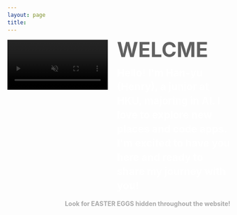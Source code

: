 ```yaml
---
layout: page
title: 
---
```


<script>
  document.title = "Home | H.W.";
</script>

<style>
video, .fallback-image {
    max-width: 45%;
    height: auto;
}

video{
    filter: brightness(70%) grayscale(85%); /* Make the video darker and grayscale */
}

.image-left, .image-right {
    margin: 1em 0;
}

@media (min-width: 20em) {
    .image-left, .image-right {
        display: flex;
        align-items: flex-start;
    }

    .image-left video, .image-left .fallback-image {
        margin-right: 1.5em;
        float: left; /* fallback */
    }

    .image-right video, .image-right .fallback-image {
        order: 1;
        margin-left: 1.5em;
        float: right; /* fallback */
    }
    
    /* clearfix for fallback */
    .image-left::after,
    .image-right::after {
        content: "";
        display: block;
        clear: both;
    }
}

@media (min-width: 30em) {
    .image-left video, .image-left .fallback-image, .image-right video, .image-right .fallback-image {
        flex-shrink: 0;
    }
}

@media (max-width: 768px) {
    .welcome-text h1 {
        font-size: 1.8em;
    }

    .welcome-text h2 {
        font-size: 1.05em;
    }
}

@media (min-width: 615px) {
    .welcome-text h1 {
        font-size: 3.3em;
    }

    .welcome-text h2 {
        font-size: 1.63em;
    }
}

.welcome-text {
    flex: 2;
    display: flex;
    flex-direction: column;
    justify-content: space-between; /* Distribute space evenly between children */
    height: 100%; /* Ensure it takes up the full height of the container */
}

.welcome-text h1 {
    margin: 0;
    margin-block-start: 0;
    margin-block-end: 0;
    width: 100%;
    line-height: 1.2;
    position: relative;
    top: -0.1em; /* Shift up to remove space above */
    text-align: justify;
    color: #616161;
}

.welcome-text h2 {
    margin: 0;
    margin-block-start: 0;
    margin-block-end: 0;
    line-height: 1.4;
    position: relative;
    top: 0.2em; /* Shift down to remove space below */
    text-align: left; /* Initially set to normal align */
    text-align-last: left; /* Initially set to normal align */
    -moz-text-align-last: left; /* Firefox compatibility */
    color: white; /* Start with white text */
}

/* CSS for shaking effect */
@keyframes rotate-shake {
    0% { transform: rotate(0deg); }
    25% { transform: rotate(var(--shake-angle)); }
    50% { transform: rotate(calc(var(--shake-angle) * -1)); }
    75% { transform: rotate(var(--shake-angle)); }
    100% { transform: rotate(0deg); }
}

.shake {
    animation: rotate-shake var(--shake-duration) infinite;
}

#compassIcon {
    --shake-angle: 10deg; /* Initial shake angle */
    --shake-duration: 0.5s; /* Initial shake duration */
}
</style>

<div class="image-left container" style="margin: auto;">
   <video id="videoElement" muted autoplay loop playsinline>
      <source src="/assets/vid/travel.mp4" type="video/mp4">
   </video>
   <img id="imageElement" src="/assets/img/travel.jpg" alt="Travel" class="fallback-image" style="display: none;">
   <div class="welcome-text">
      <h1 id="welcomeTitle">WELC<span id="compassContainer"><i class="far fa-compass" id="compassIcon"></i></span>ME</h1>
      <h2 id="welcomeSubtitle">Hello! I'm Han-yu (Henry), a junior at HKU, majoring in AI. I love to explore new places and code apps. I'm excited to have you here and ready to share my journey with you!</h2>
   </div>
</div>

<h3 style="text-align: right; font-size: 1em; color: #a9a9a9">Look for EASTER EGGS hidden throughout the website!</h3>

<script>
    function updateSubtitle() {
        const subtitleElement = document.getElementById('welcomeSubtitle');
        const isMobile = window.matchMedia("(max-width: 768px)").matches;

        if (isMobile) {
            subtitleElement.textContent = "Hello! I'm Han-yu, a junior at HKU, majoring in Applied AI. I love to explore new places and code apps. I'm ready to share my journey with you!";
        } else {
            subtitleElement.textContent = "Hello! I'm Han-yu (Henry), a junior at HKU, majoring in Applied AI. I love to explore new places and code apps. I'm excited to have you here and share my journey with you!";
        }
    }

    function getTextWidth(text, font) {
        const canvas = getTextWidth.canvas || (getTextWidth.canvas = document.createElement("canvas"));
        const context = canvas.getContext("2d");
        context.font = font;
        const metrics = context.measureText(text);
        return metrics.width;
    }

    function getCssStyle(element, prop) {
        return window.getComputedStyle(element, null).getPropertyValue(prop);
    }

    function getCanvasFont(el) {
        const fontWeight = getCssStyle(el, 'font-weight') || 'normal';
        const fontSize = getCssStyle(el, 'font-size') || '16px';
        const fontFamily = getCssStyle(el, 'font-family') || 'Times New Roman';
        return `${fontWeight} ${fontSize} ${fontFamily}`;
    }

    function adjustFontSizeAndLineHeight() {
        const videoElement = document.getElementById('videoElement');
        const imageElement = document.getElementById('imageElement');
        const titleElement = document.getElementById('welcomeTitle');
        const subtitleElement = document.getElementById('welcomeSubtitle');
        const compassIcon = document.getElementById('compassIcon');

        const mediaElement = videoElement.style.display !== 'none' ? videoElement : imageElement;
        const mediaHeight = mediaElement.clientHeight;
        const availableWidth = document.querySelector('.welcome-text').clientWidth;

        // Adjust the font size and line height of the title to fit the width
        let titleFontSize = 1; // Start with a smaller font size
        titleElement.style.fontSize = `${titleFontSize}em`;
        
        let iconScaleFactor = 0.3; // Scale factor to adjust the icon size relative to the text
        compassIcon.style.fontSize = `${titleFontSize * iconScaleFactor}em`;
        
        let textWidth = getTextWidth(titleElement.textContent.replace('O', ''), getCanvasFont(titleElement)) + compassIcon.clientWidth;
        while (textWidth < availableWidth && titleFontSize < 5) { // Constrain max font size to 5em
            titleFontSize += 0.1;
            titleElement.style.fontSize = `${titleFontSize}em`;
            compassIcon.style.fontSize = `${titleFontSize * iconScaleFactor}em`;
            textWidth = getTextWidth(titleElement.textContent.replace('O', ''), getCanvasFont(titleElement)) + compassIcon.clientWidth;
        }

        while (textWidth > availableWidth && titleFontSize > 0.5) { // Constrain min font size to 0.5em
            titleFontSize -= 0.1;
            titleElement.style.fontSize = `${titleFontSize}em`;
            compassIcon.style.fontSize = `${titleFontSize * iconScaleFactor}em`;
            textWidth = getTextWidth(titleElement.textContent.replace('O', ''), getCanvasFont(titleElement)) + compassIcon.clientWidth;
        }

        // Fix the title font size and adjust the subtitle to match the height of the video
        let subtitleFontSize = 1;
        subtitleElement.style.fontSize = `${subtitleFontSize}em`;
        let totalHeight = titleElement.clientHeight + subtitleElement.clientHeight;

        while (totalHeight < mediaHeight && subtitleFontSize < 3) { // Constrain max font size to 3em
            subtitleFontSize += 0.01;
            subtitleElement.style.fontSize = `${subtitleFontSize}em`;
            totalHeight = titleElement.clientHeight + subtitleElement.clientHeight;
        }

        // Reduce font size and line height if the total height exceeds the video height
        while (totalHeight > mediaHeight && subtitleFontSize > 0.5) { // Ensure font size does not go below 0.5em
            subtitleFontSize -= 0.01;
            subtitleElement.style.fontSize = `${subtitleFontSize}em`;
            totalHeight = titleElement.clientHeight + subtitleElement.clientHeight;
        }

        // Adjust the line height of the subtitle element to fit within the media height
        let subtitleLineHeight = 1.4; // Starting line height
        subtitleElement.style.lineHeight = subtitleLineHeight;
        totalHeight = titleElement.clientHeight + subtitleElement.clientHeight;

        while (totalHeight < mediaHeight && subtitleLineHeight < 2) { // Constrain max line height to 2
            subtitleLineHeight += 0.1;
            subtitleElement.style.lineHeight = subtitleLineHeight;
            totalHeight = titleElement.clientHeight + subtitleElement.clientHeight;
        }

        while (totalHeight > mediaHeight && subtitleLineHeight > 1) { // Ensure line height does not go below 1
            subtitleLineHeight -= 0.1;
            subtitleElement.style.lineHeight = subtitleLineHeight;
            totalHeight = titleElement.clientHeight + subtitleElement.clientHeight;
        }
    }

    function checkVideoCompatibility() {
        const videoElement = document.getElementById('videoElement');
        const fallbackImage = document.getElementById('imageElement');

        // Check if the video is playable
        videoElement.addEventListener('error', () => {
            videoElement.style.display = 'none';
            fallbackImage.style.display = 'block';
            adjustFontSizeAndLineHeight(); // Ensure text formatting is adjusted when fallback image is shown
        });

        // Attempt to play the video, if it fails, switch to the fallback image
        videoElement.play().catch(() => {
            videoElement.style.display = 'none';
            fallbackImage.style.display = 'block';
            adjustFontSizeAndLineHeight(); // Ensure text formatting is adjusted when fallback image is shown
        });
    }

    function typeWriterEffect(text, element, delay = 100, callback) {
        element.innerHTML = '';
        let index = 0;

        function type() {
            if (index < text.length) {
                element.innerHTML += `<span style="color: #252525;">${text[index]}</span>`;
                index++;
                setTimeout(type, delay);
            } else {
                if (callback) callback();
            }
        }

        type();
    }

    let shakeQueue = [];
    let isShaking = false;
    let pressCount = 0;
    const maxAngle = 70; // Maximum angle to prevent excessive shaking
    const maxDuration = 0.2; // Minimum duration to prevent excessive speed

    function processShakeQueue() {
        if (shakeQueue.length === 0 || isShaking) return;
        
        isShaking = true;
        const { newAngle, newDuration } = shakeQueue.shift();
        
        const compassIcon = document.getElementById('compassIcon');
        compassIcon.style.setProperty('--shake-angle', `${newAngle}deg`);
        compassIcon.style.setProperty('--shake-duration', `${newDuration}s`);
        
        compassIcon.classList.add('shake');
        
        setTimeout(() => {
            compassIcon.classList.remove('shake');
            isShaking = false;
            processShakeQueue(); // Process the next shake in the queue
        }, newDuration * 1000);
    }

    document.getElementById('compassIcon').addEventListener('click', function() {
        pressCount++;
        
        // Calculate new angle and duration based on the number of presses
        let newAngle = Math.min(10 + pressCount * 10, maxAngle); // Increase angle by 2 degrees per press, up to maxAngle
        let newDuration = Math.max(0.5 - pressCount * 0.05, maxDuration); // Decrease duration by 0.05s per press, down to maxDuration
        
        shakeQueue.push({ newAngle, newDuration });
        processShakeQueue();
        
        // Reset press count after a short delay to prevent excessive shaking
        setTimeout(() => {
            pressCount = 0;
        }, 3000);
    });

    window.onload = () => {
        updateSubtitle();
        adjustFontSizeAndLineHeight();
        checkVideoCompatibility();

        // Delay the typewriter effect to allow font size and line height adjustment
        setTimeout(() => {
            const subtitleText = document.getElementById('welcomeSubtitle').textContent;
            const subtitleElement = document.getElementById('welcomeSubtitle');
            subtitleElement.style.textAlign = 'left'; // Initially set to left align
            subtitleElement.style.textAlignLast = 'left'; // Initially set to left align
            subtitleElement.style.MozTextAlignLast = 'left'; // Initially set to left align
            typeWriterEffect(subtitleText, subtitleElement, 15, () => {
                subtitleElement.style.textAlign = 'justify'; // Change to justify after typing is complete
                subtitleElement.style.textAlignLast = 'justify'; // Change to justify after typing is complete
                subtitleElement.style.MozTextAlignLast = 'justify'; // Change to justify after typing is complete
            });
        }, 1000);
    };

    window.onresize = () => {
        adjustFontSizeAndLineHeight();
    };

    // Mute/unmute button
    const videoElement = document.getElementById('videoElement');
    videoElement.addEventListener('click', () => {
        videoElement.muted = !videoElement.muted;
    });
</script>